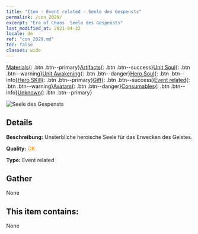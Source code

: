 ```yaml
---
title: "Item - Event related - Seele des Gespensts"
permalink: /con_2029/
excerpt: "Era of Chaos  Seele des Gespensts"
last_modified_at: 2021-04-22
locale: de
ref: "con_2029.md"
toc: false
classes: wide
---
```

 [Materials](/ItemsDE/){: .btn .btn--primary}[Artifacts](/ItemsDE/Artifacts/){: .btn .btn--success}[Unit Soul](/ItemsDE/UnitSoul/){: .btn .btn--warning}[Unit Awakening](/ItemsDE/UnitAwakening/){: .btn .btn--danger}[Hero Soul](/ItemsDE/HeroSoul/){: .btn .btn--info}[Hero SKill](/ItemsDE/HeroSkill/){: .btn .btn--primary}[Gift](/ItemsDE/Gift/){: .btn .btn--success}[Event related](/ItemsDE/Events/){: .btn .btn--warning}[Avatars](/ItemsDE/Avatars/){: .btn .btn--danger}[Consumables](/ItemsDE/Consumables/){: .btn .btn--info}[Unknown](/ItemsDE/Unknown/){: .btn .btn--primary}

 ![Seele des Gespensts](/images/t/juexing_303.png)

## Details
 **Beschreibung:** Unsterbliche heroische Seele für das Erwecken des Geistes.

 **Quality:** <span style="color: #FF8C00">OK</span>

 **Type:** Event related

## Gather

  None

## This item contains:

  None

